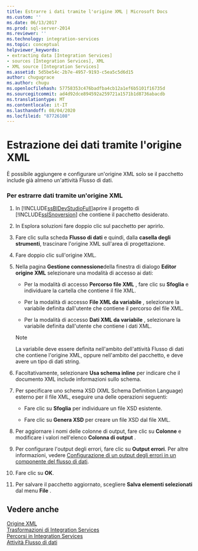 ```yaml
---
title: Estrarre i dati tramite l'origine XML | Microsoft Docs
ms.custom: ''
ms.date: 06/13/2017
ms.prod: sql-server-2014
ms.reviewer: ''
ms.technology: integration-services
ms.topic: conceptual
helpviewer_keywords:
- extracting data [Integration Services]
- sources [Integration Services], XML
- XML source [Integration Services]
ms.assetid: 5d5be54c-2b7e-4957-9193-c5ea5c5d6d15
author: chugugrace
ms.author: chugu
ms.openlocfilehash: 57758353c476badfba4cb12a1ef6b5101f16735d
ms.sourcegitcommit: ad4d92dce894592a259721a1571b1d8736abacdb
ms.translationtype: MT
ms.contentlocale: it-IT
ms.lasthandoff: 08/04/2020
ms.locfileid: "87726108"
---
```

# <a name="extract-data-by-using-the-xml-source"></a>Estrazione dei dati tramite l'origine XML
  È possibile aggiungere e configurare un'origine XML solo se il pacchetto include già almeno un'attività Flusso di dati.  
  
### <a name="to-extract-data-using-an-xml-source"></a>Per estrarre dati tramite un'origine XML  
  
1.  In [!INCLUDE[ssBIDevStudioFull](../../includes/ssbidevstudiofull-md.md)]aprire il progetto di [!INCLUDE[ssISnoversion](../../includes/ssisnoversion-md.md)] che contiene il pacchetto desiderato.  
  
2.  In Esplora soluzioni fare doppio clic sul pacchetto per aprirlo.  
  
3.  Fare clic sulla scheda **Flusso di dati** e quindi, dalla **casella degli strumenti**, trascinare l'origine XML sull'area di progettazione.  
  
4.  Fare doppio clic sull'origine XML.  
  
5.  Nella pagina **Gestione connessione**della finestra di dialogo **Editor origine XML** selezionare una modalità di accesso ai dati:  
  
    -   Per la modalità di accesso **Percorso file XML** , fare clic su **Sfoglia** e individuare la cartella che contiene il file XML.  
  
    -   Per la modalità di accesso **File XML da variabile** , selezionare la variabile definita dall'utente che contiene il percorso del file XML.  
  
    -   Per la modalità di accesso **Dati XML da variabile** , selezionare la variabile definita dall'utente che contiene i dati XML.  
  
    > [!NOTE]  
    >  La variabile deve essere definita nell'ambito dell'attività Flusso di dati che contiene l'origine XML, oppure nell'ambito del pacchetto, e deve avere un tipo di dati string.  
  
6.  Facoltativamente, selezionare **Usa schema inline** per indicare che il documento XML include informazioni sullo schema.  
  
7.  Per specificare uno schema XSD (XML Schema Definition Language) esterno per il file XML, eseguire una delle operazioni seguenti:  
  
    -   Fare clic su **Sfoglia** per individuare un file XSD esistente.  
  
    -   Fare clic su **Genera XSD** per creare un file XSD dal file XML.  
  
8.  Per aggiornare i nomi delle colonne di output, fare clic su **Colonne** e modificare i valori nell'elenco **Colonna di output** .  
  
9. Per configurare l'output degli errori, fare clic su **Output errori**. Per altre informazioni, vedere [Configurazione di un output degli errori in un componente del flusso di dati](../configure-an-error-output-in-a-data-flow-component.md).  
  
10. Fare clic su **OK**.  
  
11. Per salvare il pacchetto aggiornato, scegliere **Salva elementi selezionati** dal menu **File** .  
  
## <a name="see-also"></a>Vedere anche  
 [Origine XML](xml-source.md)   
 [Trasformazioni di Integration Services](transformations/integration-services-transformations.md)   
 [Percorsi in Integration Services](integration-services-paths.md)   
 [Attività Flusso di dati](../control-flow/data-flow-task.md)  
  
  
